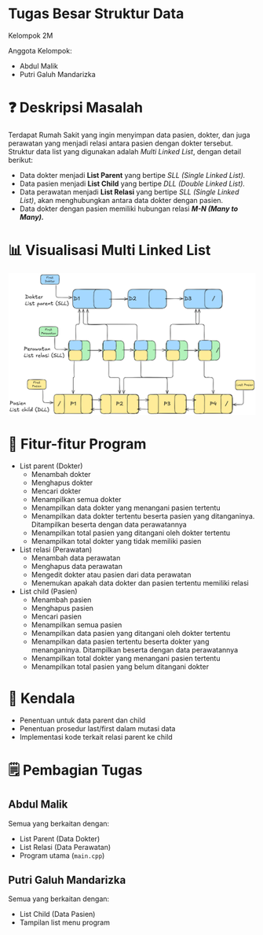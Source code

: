 # Tugas Besar Struktur Data

<aside>
Kelompok 2M

Anggota Kelompok:

- Abdul Malik
- Putri Galuh Mandarizka
</aside>

# ❓ Deskripsi Masalah

Terdapat Rumah Sakit yang ingin menyimpan data pasien, dokter, dan juga perawatan yang menjadi relasi antara pasien dengan dokter tersebut. Struktur data list yang digunakan adalah *Multi Linked List*, dengan detail berikut:

- Data dokter menjadi **List Parent** yang bertipe *SLL (Single Linked List).*
- Data pasien menjadi **List Child** yang bertipe *DLL (Double Linked List).*
- Data perawatan menjadi **List Relasi** yang bertipe *SLL (Single Linked List)*, akan menghubungkan antara data dokter dengan pasien.
- Data dokter dengan pasien memiliki hubungan relasi ***M-N (Many to Many).***

# 📊 Visualisasi Multi Linked List

![visualization.png](visualization.png)

# 📝 Fitur-fitur Program

- List parent (Dokter)
    - Menambah dokter
    - Menghapus dokter
    - Mencari dokter
    - Menampilkan semua dokter
    - Menampilkan data dokter yang menangani pasien tertentu
    - Menampilkan data dokter tertentu beserta pasien yang ditanganinya. Ditampilkan beserta dengan data perawatannya
    - Menampilkan total pasien yang ditangani oleh dokter tertentu
    - Menampilkan total dokter yang tidak memiliki pasien
- List relasi (Perawatan)
    - Menambah data perawatan
    - Menghapus data perawatan
    - Mengedit dokter atau pasien dari data perawatan
    - Menemukan apakah data dokter dan pasien tertentu memiliki relasi
- List child (Pasien)
    - Menambah pasien
    - Menghapus pasien
    - Mencari pasien
    - Menampilkan semua pasien
    - Menampilkan data pasien yang ditangani oleh dokter tertentu
    - Menampilkan data pasien tertentu beserta dokter yang menanganinya. Ditampilkan beserta dengan data perawatannya
    - Menampilkan total dokter yang menangani pasien tertentu
    - Menampilkan total pasien yang belum ditangani dokter

# 🚫 Kendala

- Penentuan untuk data parent dan child
- Penentuan prosedur last/first dalam mutasi data
- Implementasi kode terkait relasi parent ke child

# 🗒️ Pembagian Tugas

## Abdul Malik

Semua yang berkaitan dengan:

- List Parent (Data Dokter)
- List Relasi (Data Perawatan)
- Program utama (`main.cpp`)

## Putri Galuh Mandarizka

Semua yang berkaitan dengan:

- List Child (Data Pasien)
- Tampilan list menu program